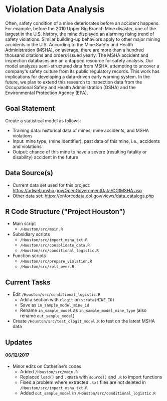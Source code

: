 # Violation Data Analysis

Often, safety condition of a mine deteriorates before an accident happens. For example, before the 2010 Upper Big Branch Mine disaster, one of the largest in the U.S. history, the mine displayed an alarming rising trend of safety violations. Similar building-up behaviors apply to other major mining accidents in the U.S. According to the Mine Safety and Health Administration (MSHA), on average, there are more than a hundred thousand citations and orders issued yearly. The MSHA accident and inspection databases are an untapped resource for safety analysis. Our model analyzes semi-structured data from MSHA, attempting to uncover a company's safety culture from its public regulatory records. This work has implications for developing a data-driven early warning system. In the future, we plan to extend this research to inspection data from the Occupational Safety and Health Administration (OSHA) and the Environmental Protection Agency (EPA).

## Goal Statement

Create a statistical model as follows:

- Training data: historical data of mines, mine accidents, and MSHA violations
- Input: mine type, (mine identifier), past data of this mine, i.e., accidents and violations
- Output: chance of this mine to have a severe (resulting fatality or disability) accident in the future

## Data Source(s)

- Current data set used for this project: https://arlweb.msha.gov/OpenGovernmentData/OGIMSHA.asp
- Other data set: https://enforcedata.dol.gov/views/data_catalogs.php

## R Code Structure ("Project Houston")

- Main script
    + `/Houston/src/main.R`
- Subsidiary scripts
    + `/Houston/src/import_msha_txt.R`
    + `/Houston/src/consolidate_data.R`
    + `/Houston/src/conditional_logistic.R`
- Function scripts
    + `/Houston/src/prepare_violation.R`
    + `/Houston/src/roll_over.R`

## Current Tasks

- Edit `/Houston/src/conditional_logistic.R`
    + Add a section with `clogit` on `strata(MINE_ID)`
    + Save as `in_sample_model_mine_id`
    + Rename `in_sample_model` as `in_sample_model_mine_type` (also rename `out_sample_model`)
- Create `/Houston/src/test_clogit_model.R` to test on the latest MSHA data

## Updates

#### 06/12/2017

- Minor edits on Catherine's codes
    + Added `/Houston/src/main.R`
    + Replaced `load()` and `.RData` with `source()` and `.R` to import functions
    + Fixed a problem where extracted `.txt` files are not deleted in `/Houston/src/import_msha_txt.R`
    + Added `out_sample_model` in `/Houston/src/conditional_logistic.R`